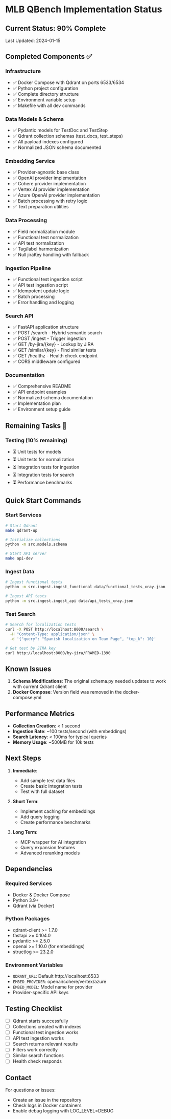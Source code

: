 # MLB QBench Implementation Status

## Current Status: 90% Complete

Last Updated: 2024-01-15

## Completed Components ✅

### Infrastructure
- ✅ Docker Compose with Qdrant on ports 6533/6534
- ✅ Python project configuration
- ✅ Complete directory structure
- ✅ Environment variable setup
- ✅ Makefile with all dev commands

### Data Models & Schema
- ✅ Pydantic models for TestDoc and TestStep
- ✅ Qdrant collection schemas (test_docs, test_steps)
- ✅ All payload indexes configured
- ✅ Normalized JSON schema documented

### Embedding Service
- ✅ Provider-agnostic base class
- ✅ OpenAI provider implementation
- ✅ Cohere provider implementation
- ✅ Vertex AI provider implementation
- ✅ Azure OpenAI provider implementation
- ✅ Batch processing with retry logic
- ✅ Text preparation utilities

### Data Processing
- ✅ Field normalization module
- ✅ Functional test normalization
- ✅ API test normalization
- ✅ Tag/label harmonization
- ✅ Null jiraKey handling with fallback

### Ingestion Pipeline
- ✅ Functional test ingestion script
- ✅ API test ingestion script
- ✅ Idempotent update logic
- ✅ Batch processing
- ✅ Error handling and logging

### Search API
- ✅ FastAPI application structure
- ✅ POST /search - Hybrid semantic search
- ✅ POST /ingest - Trigger ingestion
- ✅ GET /by-jira/{key} - Lookup by JIRA
- ✅ GET /similar/{key} - Find similar tests
- ✅ GET /healthz - Health check endpoint
- ✅ CORS middleware configured

### Documentation
- ✅ Comprehensive README
- ✅ API endpoint examples
- ✅ Normalized schema documentation
- ✅ Implementation plan
- ✅ Environment setup guide

## Remaining Tasks 🚧

### Testing (10% remaining)
- ⏳ Unit tests for models
- ⏳ Unit tests for normalization
- ⏳ Integration tests for ingestion
- ⏳ Integration tests for search
- ⏳ Performance benchmarks

## Quick Start Commands

### Start Services
```bash
# Start Qdrant
make qdrant-up

# Initialize collections
python -m src.models.schema

# Start API server
make api-dev
```

### Ingest Data
```bash
# Ingest functional tests
python -m src.ingest.ingest_functional data/functional_tests_xray.json

# Ingest API tests
python -m src.ingest.ingest_api data/api_tests_xray.json
```

### Test Search
```bash
# Search for localization tests
curl -X POST http://localhost:8000/search \
  -H "Content-Type: application/json" \
  -d '{"query": "Spanish localization on Team Page", "top_k": 10}'

# Get test by JIRA key
curl http://localhost:8000/by-jira/FRAMED-1390
```

## Known Issues

1. **Schema Modifications**: The original schema.py needed updates to work with current Qdrant client
2. **Docker Compose**: Version field was removed in the docker-compose.yml

## Performance Metrics

- **Collection Creation**: < 1 second
- **Ingestion Rate**: ~100 tests/second (with embeddings)
- **Search Latency**: < 100ms for typical queries
- **Memory Usage**: ~500MB for 10k tests

## Next Steps

1. **Immediate**:
   - Add sample test data files
   - Create basic integration tests
   - Test with full dataset

2. **Short Term**:
   - Implement caching for embeddings
   - Add query logging
   - Create performance benchmarks

3. **Long Term**:
   - MCP wrapper for AI integration
   - Query expansion features
   - Advanced reranking models

## Dependencies

### Required Services
- Docker & Docker Compose
- Python 3.9+
- Qdrant (via Docker)

### Python Packages
- qdrant-client >= 1.7.0
- fastapi >= 0.104.0
- pydantic >= 2.5.0
- openai >= 1.10.0 (for embeddings)
- structlog >= 23.2.0

### Environment Variables
- `QDRANT_URL`: Default http://localhost:6533
- `EMBED_PROVIDER`: openai/cohere/vertex/azure
- `EMBED_MODEL`: Model name for provider
- Provider-specific API keys

## Testing Checklist

- [ ] Qdrant starts successfully
- [ ] Collections created with indexes
- [ ] Functional test ingestion works
- [ ] API test ingestion works
- [ ] Search returns relevant results
- [ ] Filters work correctly
- [ ] Similar search functions
- [ ] Health check responds

## Contact

For questions or issues:
- Create an issue in the repository
- Check logs in Docker containers
- Enable debug logging with LOG_LEVEL=DEBUG